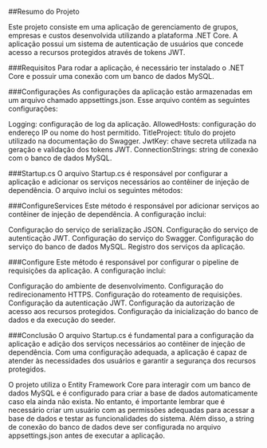 ##Resumo do Projeto

Este projeto consiste em uma aplicação de gerenciamento de grupos, empresas e custos desenvolvida utilizando a plataforma .NET Core. A aplicação possui um sistema de autenticação de usuários que concede acesso a recursos protegidos através de tokens JWT.

###Requisitos
Para rodar a aplicação, é necessário ter instalado o .NET Core e possuir uma conexão com um banco de dados MySQL.

###Configurações
As configurações da aplicação estão armazenadas em um arquivo chamado appsettings.json. Esse arquivo contém as seguintes configurações:

Logging: configuração de log da aplicação.
AllowedHosts: configuração do endereço IP ou nome do host permitido.
TitleProject: título do projeto utilizado na documentação do Swagger.
JwtKey: chave secreta utilizada na geração e validação dos tokens JWT.
ConnectionStrings: string de conexão com o banco de dados MySQL.

###Startup.cs
O arquivo Startup.cs é responsável por configurar a aplicação e adicionar os serviços necessários ao contêiner de injeção de dependência. O arquivo inclui os seguintes métodos:

###ConfigureServices
Este método é responsável por adicionar serviços ao contêiner de injeção de dependência. A configuração inclui:

Configuração do serviço de serialização JSON.
Configuração do serviço de autenticação JWT.
Configuração do serviço do Swagger.
Configuração do serviço do banco de dados MySQL.
Registro dos serviços da aplicação.

###Configure
Este método é responsável por configurar o pipeline de requisições da aplicação. A configuração inclui:

Configuração do ambiente de desenvolvimento.
Configuração do redirecionamento HTTPS.
Configuração do roteamento de requisições.
Configuração da autenticação JWT.
Configuração da autorização de acesso aos recursos protegidos.
Configuração da inicialização do banco de dados e da execução do seeder.

###Conclusão
O arquivo Startup.cs é fundamental para a configuração da aplicação e adição dos serviços necessários ao contêiner de injeção de dependência. Com uma configuração adequada, a aplicação é capaz de atender às necessidades dos usuários e garantir a segurança dos recursos protegidos.

O projeto utiliza o Entity Framework Core para interagir com um banco de dados MySQL e é configurado para criar a base de dados automaticamente caso ela ainda não exista. No entanto, é importante lembrar que é necessário criar um usuário com as permissões adequadas para acessar a base de dados e testar as funcionalidades do sistema. Além disso, a string de conexão do banco de dados deve ser configurada no arquivo appsettings.json antes de executar a aplicação.

